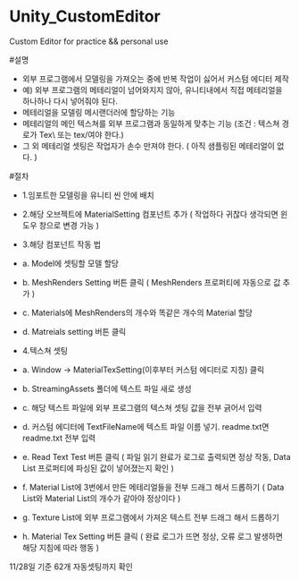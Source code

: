 # Unity_CustomEditor
 Custom Editor for practice &amp;&amp; personal use

#설명
- 외부 프로그램에서 모델링을 가져오는 중에 반복 작업이 싫어서 커스텀 에디터 제작
- 예) 외부 프로그램의 메테리얼이 넘어와지지 않아, 유니티내에서 직접 메테리얼을 하나하나 다시 넣어줘야 된다.
- 메테리얼을 모델링 메시랜더러에 할당하는 기능
- 메테리얼의 메인 텍스쳐를 외부 프로그램과 동일하게 맞추는 기능 (조건 : 텍스쳐 경로가 Tex\ 또는 tex/여야 한다.)
- 그 외 메테리얼 셋팅은 작업자가 손수 만져야 한다. ( 아직 샘플링된 메테리얼이 없다. )

#절차

- 1.임포트한 모델링을 유니티 씬 안에 배치
- 2.해당 오브젝트에 MaterialSetting 컴포넌트 추가 ( 작업하다 귀찮다 생각되면 윈도우 창으로 변경 가능 )
- 3.해당 컴포넌트 작동 법
-  a. Model에 셋팅할 모델 할당
-  b. MeshRenders Setting 버튼 클릭 ( MeshRenders 프로퍼티에 자동으로 값 추가 )
-  c. Materials에 MeshRenders의 개수와 똑같은 개수의 Material 할당
-  d. Matreials setting 버튼 클릭 

- 4.텍스쳐 셋팅
-  a. Window -> MaterialTexSetting(이후부터 커스텀 에디터로 지칭) 클릭
-  b. StreamingAssets 폴더에 텍스트 파일 새로 생성
-  c. 해당 텍스트 파일에 외부 프로그램의 텍스쳐 셋팅 값을 전부 긁어서 입력
-  d. 커스텀 에디터에 TextFileName에 텍스트 파일 이름 넣기. readme.txt면 readme.txt 전부 입력
-  e. Read Text Test 버튼 클릭 ( 파일 읽기 완료가 로그로 출력되면 정상 작동, Data List 프로퍼티에 파싱된 값이 넣어졌는지 확인 )
-  f. Material List에 3번에서 만든 메테리얼들을 전부 드래그 해서 드롭하기 ( Data List와 Material List의 개수가 같아야 정상이다 )
-  g. Texture List에 외부 프로그램에서 가져온 텍스트 전부 드래그 해서 드롭하기
-  h. Material Tex Setting 버튼 클릭 ( 완료 로그가 뜨면 정상, 오류 로그 발생하면 해당 지침에 따라 행동 )

11/28일 기준 62개 자동셋팅까지 확인
